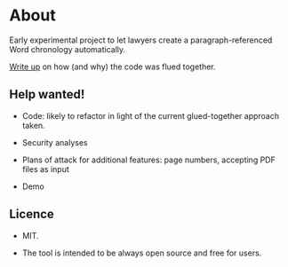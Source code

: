 # About

Early experimental project to let lawyers create a paragraph-referenced Word chronology automatically.

[Write up](https://technical-blog.3willows.xyz/2024-10-21-generate-chronology-first-steps/) on how (and why) the code was flued together.

## Help wanted!

- Code: likely to refactor in light of the current glued-together approach taken.

- Security analyses

- Plans of attack for additional features: page numbers, accepting PDF files as input

- Demo

## Licence

- MIT.

- The tool is intended to be always open source and free for users.
